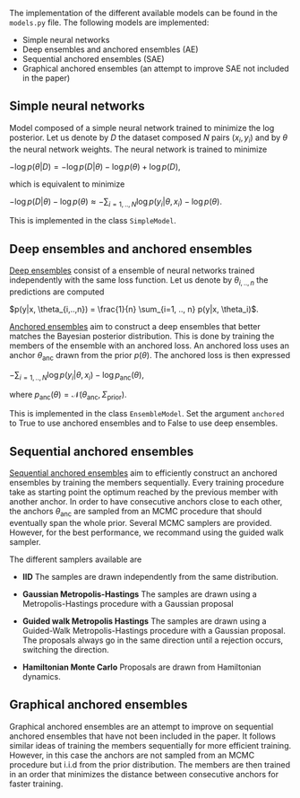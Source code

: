 The implementation of the different available models can be found in the `models.py` file. The following models are implemented:
 * Simple neural networks
 * Deep ensembles and anchored ensembles (AE)
 * Sequential anchored ensembles (SAE)
 * Graphical anchored ensembles (an attempt to improve SAE not included in the paper)

## Simple neural networks
Model composed of a simple neural network trained to minimize the log posterior. Let us denote by $D$ the dataset composed $N$ pairs $(x_i, y_i)$ and by $\theta$ the neural network weights. The neural network is trained to minimize

$-\log p(\theta|D) = -\log p(D|\theta) - \log p(\theta) + \log p(D)$,

which is equivalent to minimize

$- \log p(D|\theta) -\log p(\theta) \approx -\sum_{i=1, .., N} \log p(y_i|\theta, x_i) -\log p(\theta)$.

This is implemented in the class `SimpleModel`.

## Deep ensembles and anchored ensembles

[Deep ensembles](https://arxiv.org/abs/1612.01474) consist of a ensemble of neural networks trained independently with the same loss function. Let us denote by $\theta_{i,..,n}$ the predictions are computed

$p(y|x, \theta_{i,..,n}) = \frac{1}{n} \sum_{i=1, .., n} p(y|x, \theta_i)$.

[Anchored ensembles](https://arxiv.org/abs/1810.05546) aim to construct a deep ensembles that better matches the Bayesian posterior distribution. This is done by training the members of the ensemble with an anchored loss. An anchored loss uses an anchor $\theta_{\text{anc}}$ drawn from the prior $p(\theta)$. The anchored loss is then expressed

$-\sum_{i=1, .., N} \log p(y_i|\theta, x_i) -\log p_{\text{anc}}(\theta)$,

where $p_{\text{anc}}(\theta) = \mathcal{N}(\theta_{\text{anc}}, \Sigma_{\text{prior}})$.

This is implemented in the class `EnsembleModel`. Set the argument `anchored` to True to use anchored ensembles and to False to use deep ensembles.

## Sequential anchored ensembles
[Sequential anchored ensembles](https://arxiv.org/abs/2201.00649) aim to efficiently construct an anchored ensembles by training the members sequentially. Every training procedure take as starting point the optimum reached by the previous member with another anchor. In order to have consecutive anchors close to each other, the anchors $\theta_\text{anc}$ are sampled from an MCMC procedure that should eventually span the whole prior. Several MCMC samplers are provided. However, for the best performance, we recommand using the guided walk sampler. 

The different samplers available are
* **IID** The samples are drawn independently from the same distribution.

* **Gaussian Metropolis-Hastings** The samples are drawn using a Metropolis-Hastings procedure with a Gaussian proposal

* **Guided walk Metropolis Hastings** The samples are drawn using a Guided-Walk Metropolis-Hastings procedure with a Gaussian proposal. The proposals always go in the same direction until a rejection occurs, switching the direction.

* **Hamiltonian Monte Carlo**
Proposals are drawn from Hamiltonian dynamics.

## Graphical anchored ensembles
Graphical anchored ensembles are an attempt to improve on sequential anchored ensembles that have not been included in the paper. It follows similar ideas of training the members sequentially for more efficient training. However, in this case the anchors are not sampled from an MCMC procedure but i.i.d from the prior distribution. The members are then trained in an order that minimizes the distance between consecutive anchors for faster training.
